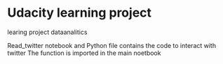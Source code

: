 # Udacity learning project
 learing project dataanalitics

Read_twitter notebook and Python file contains the code to interact with twitter
The function is imported in the main noetbook
